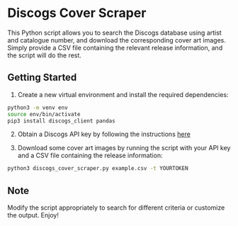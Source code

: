 # Discogs Cover Scraper

This Python script allows you to search the Discogs database using artist and catalogue number, and download 
the corresponding cover art images. Simply provide a CSV file containing the relevant release information, 
and the script will do the rest.

## Getting Started

1. Create a new virtual environment and install the required dependencies:

```bash
python3 -m venv env
source env/bin/activate
pip3 install discogs_client pandas
```

2. Obtain a Discogs API key by following the instructions [here](https://www.discogs.com/settings/developers)

3. Download some cover art images by running the script with your API key and a CSV file containing the release information:

```bash
python3 discogs_cover_scraper.py example.csv -t YOURTOKEN
```

## Note

Modify the script appropriately to search for different criteria or customize the output. Enjoy!